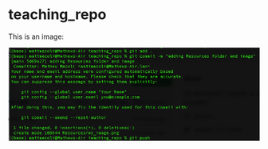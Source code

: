 # teaching_repo

This is an image: 

![Image](https://github.com/mattmecoli/teaching_repo/blob/main/my_images/Screenshot%20at%20Jul%2009%2016-40-16.png)
